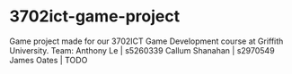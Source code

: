 # 3702ict-game-project
 Game project made for our 3702ICT Game Development course at Griffith University.
 Team:
  Anthony Le | s5260339
  Callum Shanahan | s2970549
  James Oates | TODO
